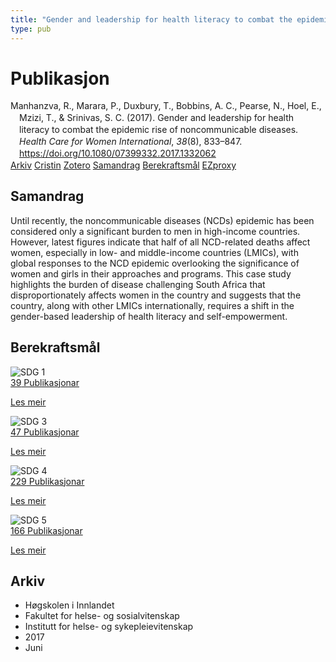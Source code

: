 ```yaml
---
title: "Gender and leadership for health literacy to combat the epidemic rise of noncommunicable diseases"
type: pub
---
```

<h1>Publikasjon</h1>
<article id="csl-bib-container-3VBKFSDS" class="csl-bib-container">
  <div class="csl-bib-body" style="line-height: 1.35; padding-left: 1em; text-indent:-1em;">
  <div class="csl-entry">Manhanzva, R., Marara, P., Duxbury, T., Bobbins, A. C., Pearse, N., Hoel, E., Mzizi, T., &amp; Srinivas, S. C. (2017). Gender and leadership for health literacy to combat the epidemic rise of noncommunicable diseases. <i>Health Care for Women International</i>, <i>38</i>(8), 833&#x2013;847. <a href="https://doi.org/10.1080/07399332.2017.1332062">https://doi.org/10.1080/07399332.2017.1332062</a></div>
</div>
  <div class="csl-bib-buttons">
    <a href="#taxonomy-article-3VBKFSDS" class="csl-bib-button">Arkiv</a>
    <a href="https://app.cristin.no/results/show.jsf?id=1476575" alt="Cristin URL" class="csl-bib-button">Cristin</a>
    <a href="http://zotero.org/groups/5022929/items/3VBKFSDS" alt="Zotero URL" class="csl-bib-button">Zotero</a>
    <a href="#abstract-article-3VBKFSDS" class="csl-bib-button">Samandrag</a>
    <a href="#sdg-article-3VBKFSDS" class="csl-bib-button">Berekraftsmål</a>
    <a href="http://ezproxy.inn.no/login?url=https://doi.org/10.1080/07399332.2017.1332062" class="csl-bib-button">EZproxy</a>
  </div>
  <div id="csl-bib-meta-container-3VBKFSDS"></div>
</article>
<div id="csl-bib-meta-3VBKFSDS" class="csl-bib-meta">
  <article id="abstract-article-3VBKFSDS" class="abstract-article">
    <h1>Samandrag</h1>
    Until recently, the noncommunicable diseases (NCDs) epidemic has been considered only a significant burden to men in high-income countries. However, latest figures indicate that half of all NCD-related deaths affect women, especially in low- and middle-income countries (LMICs), with global responses to the NCD epidemic overlooking the significance of women and girls in their approaches and programs. This case study highlights the burden of disease challenging South Africa that disproportionately affects women in the country and suggests that the country, along with other LMICs internationally, requires a shift in the gender-based leadership of health literacy and self-empowerment.
  </article>
  <article id="sdg-article-3VBKFSDS" class="sdg-article">
    <h1>Berekraftsmål</h1>
    <div class="sdg-container"><div id="sdg1" class="sdg">
<img src="{{< params subfolder >}}images/sdg/sdg01_no.png" class="image" alt="SDG 1">
<div class="sdg-overlay">
<a href="{{< params subfolder >}}no/archive/?sdg=1#archive" class="sdg-publication-count"><span>39</span> Publikasjonar</a>
<p><a href="https://www.fn.no/om-fn/fns-baerekraftsmaal/utrydde-fattigdom?lang=nno-NO" class="sdg-read-more">Les meir</a></p>
</div>
</div> <div id="sdg3" class="sdg">
<img src="{{< params subfolder >}}images/sdg/sdg03_no.png" class="image" alt="SDG 3">
<div class="sdg-overlay">
<a href="{{< params subfolder >}}no/archive/?sdg=3#archive" class="sdg-publication-count"><span>47</span> Publikasjonar</a>
<p><a href="https://www.fn.no/om-fn/fns-baerekraftsmaal/god-helse-og-livskvalitet?lang=nno-NO" class="sdg-read-more">Les meir</a></p>
</div>
</div> <div id="sdg4" class="sdg">
<img src="{{< params subfolder >}}images/sdg/sdg04_no.png" class="image" alt="SDG 4">
<div class="sdg-overlay">
<a href="{{< params subfolder >}}no/archive/?sdg=4#archive" class="sdg-publication-count"><span>229</span> Publikasjonar</a>
<p><a href="https://www.fn.no/om-fn/fns-baerekraftsmaal/god-utdanning?lang=nno-NO" class="sdg-read-more">Les meir</a></p>
</div>
</div> <div id="sdg5" class="sdg">
<img src="{{< params subfolder >}}images/sdg/sdg05_no.png" class="image" alt="SDG 5">
<div class="sdg-overlay">
<a href="{{< params subfolder >}}no/archive/?sdg=5#archive" class="sdg-publication-count"><span>166</span> Publikasjonar</a>
<p><a href="https://www.fn.no/om-fn/fns-baerekraftsmaal/likestilling-mellom-kjoennene?lang=nno-NO" class="sdg-read-more">Les meir</a></p>
</div>
</div></div>
  </article>
  <article id="taxonomy-article-3VBKFSDS" class="taxonomy-article">
    <h1>Arkiv</h1>
    <ul>
      <li>Høgskolen i Innlandet</li>
      <li>Fakultet for helse- og sosialvitenskap</li>
      <li>Institutt for helse- og sykepleievitenskap</li>
      <li>2017</li>
      <li>Juni</li>
    </ul>
  </article>
</div>
